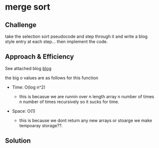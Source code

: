 # merge sort

<!-- Short summary or background information -->

## Challenge

take the selection sort pseudocode and step through it and write a blog style entry at each step... then implement the code.

## Approach & Efficiency

See attached blog
[blog](./blog.md)

the big o values are as follows for this function

- Time: O(log n^2)
  - this is becasue we are runnin over n length array n number of times n number of times recursively so it sucks for time.

- Space: O(1)
  - this is because we dont return any new arrays or stoarge we make tempoaray storage??.
  
## Solution
<!-- Embedded whiteboard image -->
